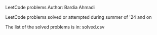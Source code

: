 LeetCode problems
Author: Bardia Ahmadi

LeetCode problems solved or attempted during summer of '24 and on

The list of the solved problems is in: solved.csv
